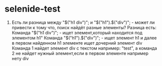 # selenide-test
1. Есть ли разница между "$("h1 div")"; и "$("h1").$("div")"; - может ли привести к тому что, поиск найдёт разные элементы?
Разница есть:
Команда "$("h1 div")"; - ищет элемент,который находится под элементом h1"
Команда "$("h1").$("div")"; - ищет элемент h1 и далее в первом найденном h1 элементе ищет дочерний элемент div
Команда 1 найдет элемент div с текстом например: "test", а команда 2 не найдет нужный элемент,если в первом элементе например нету div
